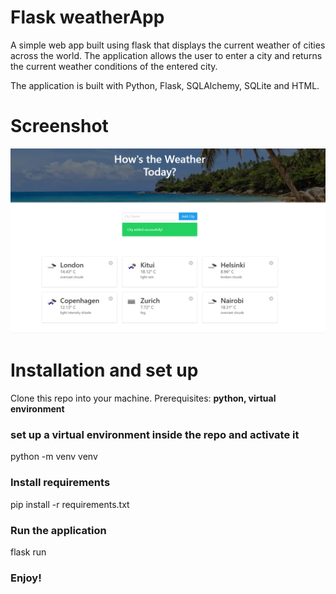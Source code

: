 # Flask weatherApp
 A simple web app built using flask that displays the current weather of cities across the world. The application allows the user to enter a city and returns the current weather conditions of the entered city.

 The application is built with Python, Flask, SQLAlchemy, SQLite and HTML.

 # Screenshot
 ![screenshot](images/screenshot.png)

 # Installation and set up
 Clone this repo into your machine. 
 Prerequisites: **python, virtual environment**

 ### set up a virtual environment inside the repo and activate it
 python -m venv venv

 ### Install requirements
 pip install -r requirements.txt

 ### Run the application
 flask run

 ### Enjoy!


